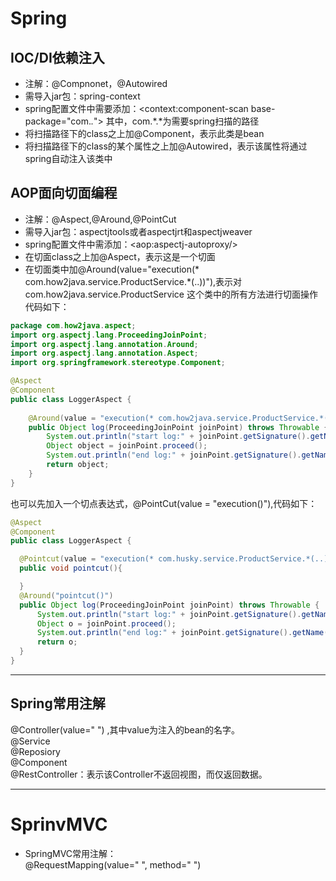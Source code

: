# Spring
## IOC/DI依赖注入
* 注解：@Compnonet，@Autowired
* 需导入jar包：spring-context
* spring配置文件中需要添加：<context:component-scan base-package="com.*.*">
  其中，com.*.*为需要spring扫描的路径
* 将扫描路径下的class之上加@Component，表示此类是bean
* 将扫描路径下的class的某个属性之上加@Autowired，表示该属性将通过spring自动注入该类中
## AOP面向切面编程
* 注解：@Aspect,@Around,@PointCut
* 需导入jar包：aspectjtools或者aspectjrt和aspectjweaver
* spring配置文件中需添加：\<aop:aspectj-autoproxy/>
* 在切面class之上加@Aspect，表示这是一个切面
* 在切面类中加@Around(value="execution(* com.how2java.service.ProductService.*(..))"),表示对com.how2java.service.ProductService 这个类中的所有方法进行切面操作
代码如下：
```java
package com.how2java.aspect;
import org.aspectj.lang.ProceedingJoinPoint;
import org.aspectj.lang.annotation.Around;
import org.aspectj.lang.annotation.Aspect;
import org.springframework.stereotype.Component;

@Aspect
@Component
public class LoggerAspect { 
	
	@Around(value = "execution(* com.how2java.service.ProductService.*(..))")
	public Object log(ProceedingJoinPoint joinPoint) throws Throwable {
		System.out.println("start log:" + joinPoint.getSignature().getName());
		Object object = joinPoint.proceed();
		System.out.println("end log:" + joinPoint.getSignature().getName());
		return object;
	}
}
```
  也可以先加入一个切点表达式，@PointCut(value = "execution()"),代码如下：
  ```java
  @Aspect
  @Component
  public class LoggerAspect {

    @Pointcut(value = "execution(* com.husky.service.ProductService.*(..))")
    public void pointcut(){

    }
    @Around("pointcut()")
    public Object log(ProceedingJoinPoint joinPoint) throws Throwable {
        System.out.println("start log:" + joinPoint.getSignature().getName());
        Object o = joinPoint.proceed();
        System.out.println("end log:" + joinPoint.getSignature().getName());
        return o;
    }
}
  ```
------




## Spring常用注解  
  @Controller(value=" ") ,其中value为注入的bean的名字。  
  @Service  
  @Reposiory  
  @Component  
  @RestController：表示该Controller不返回视图，而仅返回数据。

------

# SprinvMVC

- SpringMVC常用注解：   
  @RequestMapping(value=" ", method=" ")

